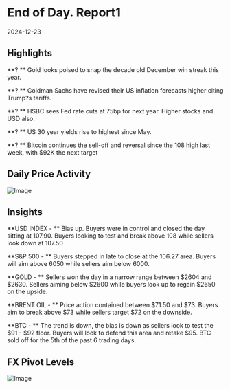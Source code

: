 
# End of Day. Report1

2024-12-23

## Highlights
**? ** Gold looks poised to snap the decade old December win streak this year.

**? ** Goldman Sachs have revised their US inflation forecasts higher citing Trump?s tariffs.

**? ** HSBC sees Fed rate cuts at 75bp for next year. Higher stocks and USD also.

**? ** US 30 year yields rise to highest since May.

**? ** Bitcoin continues the sell-off and reversal since the 108 high last week, with $92K the next target



## Daily Price Activity
![Image](https://markleighedu.github.io/img/Tuesday/price.jpg)

## Insights
**USD INDEX - ** Bias up. Buyers were in control and closed the day sitting at 107.90. Buyers looking to test and break above 108 while sellers look down at 107.50

**S&P 500 - ** Buyers stepped in late to close at the 106.27 area. Buyers will aim above 6050 while sellers aim below 6000.

**GOLD - ** Sellers won the day in a narrow range between $2604 and $2630. Sellers aiming below $2600 while buyers look up to regain $2650 on the upside.

**BRENT OIL - ** Price action contained between $71.50 and $73. Buyers aim to break above $73 while sellers target $72 on the downside.

**BTC - ** The trend is down, the bias is down as sellers look to test the $91 - $92 floor. Buyers will look to defend this area and retake $95. BTC sold off for the 5th of the past 6 trading days.



## FX Pivot Levels
![Image](https://markleighedu.github.io/img/Tuesday/pivot.jpg)